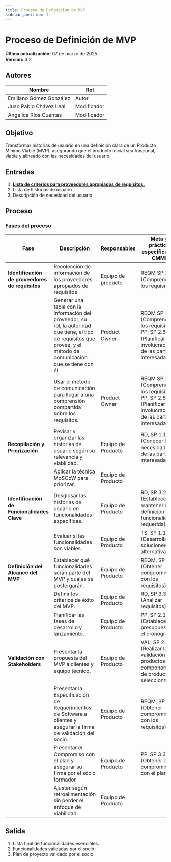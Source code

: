 ```yaml
---
title: Proceso de Definición de MVP  
sidebar_position: 7
---
```


# Proceso de Definición de MVP

**Última actualización:** 07 de marzo de 2025  
**Versión:** 3.2

## Autores  
| Nombre                  | Rol   |
|-------------------------|-------|
| Emiliano Gómez González | Autor |
| Juan Pablo Chávez Leal  | Modificador|
| Angélica Ríos Cuentas   | Modificador|

## Objetivo  
Transformar historias de usuario en una definición clara de un Producto Mínimo Viable (MVP), asegurando que el producto inicial sea funcional, viable y alineado con las necesidades del usuario.

## Entradas  
1. [**Lista de criterios para proveedores apropiados de requisitos.**](../recursos/lista-de-criterios.md)
2. Lista de historias de usuario   
3. Descripción de necesidad del usuario  

## Proceso  

### Fases del proceso  

| **Fase**                            | **Descripción** | **Responsables** | **Meta y práctica específica del CMMI** |
|--------------------------------------|----------------|------------------|--------------------------|
| **Identificación de proveedores de requisitos** | Recolección de información de los proveedores apropiados de requisitos| Equipo de producto | REQM SP 1.1 (Comprender los requisitos) |
|     | Generar una tabla con la información del proveedor, su rol, la autoridad que tiene, el tipo de requisitos que provee, y el método de comunicación que se tiene con él.     | Product Owner    |  REQM SP 1.1 (Comprender los requisitos), PP, SP 2.6 (Planificar la involucración de las partes interesadas)  |
|   |  Usar el método de comunicación para llegar a una comprensión compartida sobre los requisitos.      | Product Owner            | REQM SP 1.1 (Comprender los requisitos), PP, SP 2.6 (Planificar la involucración de las partes interesadas)  |
| **Recopilación y Priorización** | Revisar y organizar las historias de usuario según su relevancia y viabilidad. | Equipo de Producto | RD, SP 1.1 (Conocer las necesidades de las partes interesadas) |
| | Aplicar la técnica MoSCoW para priorizar. | Equipo de Producto |  |
| **Identificación de Funcionalidades Clave** | Desglosar las historias de usuario en funcionalidades específicas. | Equipo de Producto | RD, SP 3.2 (Establecer y mantener una definición de la funcionalidad requerida) |
| | Evaluar si las funcionalidades son viables | Equipo de Producto | TS, SP 1.1 (Desarrollar soluciones alternativas) |
| **Definición del Alcance del MVP** | Establecer qué funcionalidades serán parte del MVP y cuáles se postergarán. | Equipo de Producto | REQM, SP 1.2 (Obtener compromiso con los requisitos) |
| | Definir los criterios de éxito del MVP. | Equipo de Producto | RD, SP 3.3 (Analizar requisitos) |
| | Planificar las fases de desarrollo y lanzamiento. | Equipo de Producto | PP, SP 2.1 (Establecer el presupuesto y el cronograma) |
| **Validación con Stakeholders** | Presentar la propuesta del MVP a clientes y equipo técnico. | Equipo de Producto | VAL, SP 2.1 (Realizar la validación de productos o componentes de productos seleccionados) |
| | Presentar la Especificación de Requerimientos de Software a clientes y asegurar la firma de validación del socio.| Equipo de Producto | REQM, SP 1.2 (Obtener compromiso con los requisitos)|
| | Presentar el Compromiso con el plan y asegurar su firma por el socio formador | Equipo de Producto | PP, SP 3.3 (Obtener el compromiso con el plan.)|
| | Ajustar según retroalimentación sin perder el enfoque de viabilidad. | Equipo de Producto |  |


## Salida   
1. Lista final de funcionalidades esenciales. 
2. Funcionalidades validadas por el socio.
3. Plan de proyecto validado por el socio. 
